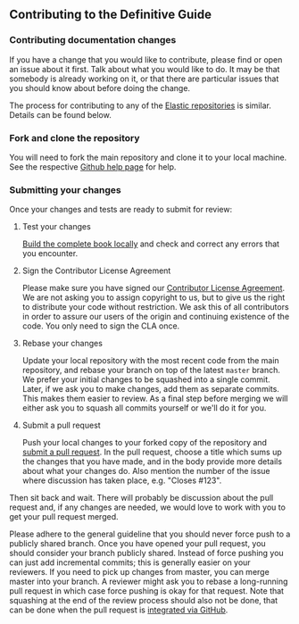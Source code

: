 ## Contributing to the Definitive Guide

### Contributing documentation changes

If you have a change that you would like to contribute, please find or open an
issue about it first. Talk about what you would like to do. It may be that 
somebody is already working on it, or that there are particular issues that 
you should know about before doing the change.

The process for contributing to any of the [Elastic repositories](https://github.com/elastic/) 
is similar. Details can be found below.

### Fork and clone the repository

You will need to fork the main repository and clone it to your local machine.
See the respective [Github help page](https://help.github.com/articles/fork-a-repo)
for help.

### Submitting your changes

Once your changes and tests are ready to submit for review:

1. Test your changes

    [Build the complete book locally](https://github.com/elastic/elasticsearch-definitive-guide#building-the-definitive-guide) 
    and check and correct any errors that you encounter.

2. Sign the Contributor License Agreement

    Please make sure you have signed our [Contributor License Agreement](https://www.elastic.co/contributor-agreement/). 
    We are not asking you to assign copyright to us, but to give us the right 
    to distribute your code without restriction. We ask this of all 
    contributors in order to assure our users of the origin and continuing 
    existence of the code. You only need to sign the CLA once.

3. Rebase your changes

    Update your local repository with the most recent code from the main 
    repository, and rebase your branch on top of the latest `master` branch. 
    We prefer your initial changes to be squashed into a single commit. Later, 
    if we ask you to make changes, add them as separate commits.  This makes 
    them easier to review.  As a final step before merging we will either ask 
    you to squash all commits yourself or we'll do it for you.


4. Submit a pull request

    Push your local changes to your forked copy of the repository and 
    [submit a pull request](https://help.github.com/articles/using-pull-requests). 
    In the pull request, choose a title which sums up the changes that you 
    have made, and in the body provide more details about what your changes do.
    Also mention the number of the issue where discussion has taken place, 
    e.g. "Closes #123".

Then sit back and wait. There will probably be discussion about the pull 
request and, if any changes are needed, we would love to work with you to get 
your pull request merged.

Please adhere to the general guideline that you should never force push
to a publicly shared branch. Once you have opened your pull request, you
should consider your branch publicly shared. Instead of force pushing
you can just add incremental commits; this is generally easier on your
reviewers. If you need to pick up changes from master, you can merge
master into your branch. A reviewer might ask you to rebase a
long-running pull request in which case force pushing is okay for that
request. Note that squashing at the end of the review process should
also not be done, that can be done when the pull request is [integrated
via GitHub](https://github.com/blog/2141-squash-your-commits).